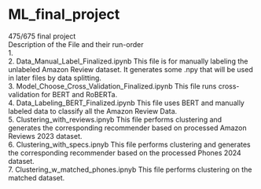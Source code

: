 # ML_final_project
475/675 final project\
Description of the File and their run-order\
1.\
2. Data_Manual_Label_Finalized.ipynb This file is for manually labeling the unlabeled Amazon Review dataset. It generates some .npy that will be used in later files by data splitting. \
3. Model_Choose_Cross_Validation_Finalized.ipynb This file runs cross-validation for BERT and RoBERTa.\
4. Data_Labeling_BERT_Finalized.ipynb This file uses BERT and manually labeled data to classify all the Amazon Review Data.\
5. Clustering_with_reviews.ipnyb This file performs clustering and generates the corresponding recommender based on processed Amazon Reviews 2023 dataset.\
6. Clustering_with_specs.ipnyb This file performs clustering and generates the corresponding recommender based on the processed Phones 2024 dataset.\
7. Clustering_w_matched_phones.ipnyb This file performs clustering on the matched dataset. 
